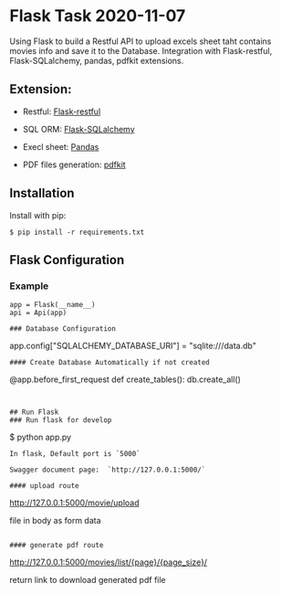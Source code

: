# Flask Task 2020-11-07

Using Flask to build a Restful API to upload excels sheet taht contains movies info and save it to the Database.
Integration with Flask-restful, Flask-SQLalchemy, pandas, pdfkit extensions.


## Extension:
- Restful: [Flask-restful](https://flask-restful.readthedocs.io/en/latest/)

- SQL ORM: [Flask-SQLalchemy](http://flask-sqlalchemy.pocoo.org/2.1/)

- Execl sheet: [Pandas](https://pandas.pydata.org/)

- PDF files generation: [pdfkit](https://pdfkit.org/)


## Installation

Install with pip:

```
$ pip install -r requirements.txt
```


## Flask Configuration

### Example

```
app = Flask(__name__)
api = Api(app)

### Database Configuration

```
app.config["SQLALCHEMY_DATABASE_URI"] = "sqlite:///data.db"
```
#### Create Database Automatically if not created

```
@app.before_first_request
def create_tables():
    db.create_all()
```

 
## Run Flask
### Run flask for develop
```
$ python app.py
```
In flask, Default port is `5000`

Swagger document page:  `http://127.0.0.1:5000/`

#### upload route 
```
http://127.0.0.1:5000/movie/upload 

file in body as form data 
```

#### generate pdf route
```
http://127.0.0.1:5000/movies/list/{page}/{page_size}/

return link to download generated pdf file
```
